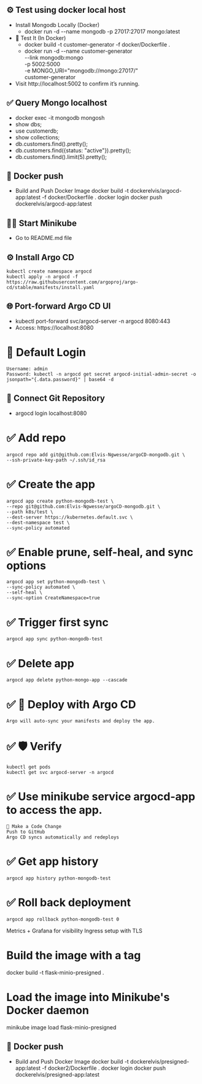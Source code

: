 
## ⚙️ Test using docker local host
- Install Mongodb Locally (Docker)
    - docker run -d --name mongodb -p 27017:27017 mongo:latest
- 🐳 Test It (In Docker)
     - docker build -t customer-generator -f docker/Dockerfile .
     - docker run -d --name customer-generator \
       --link mongodb:mongo \
       -p 5002:5000 \
       -e MONGO_URI="mongodb://mongo:27017/" \
       customer-generator
- Visit http://localhost:5002 to confirm it’s running.

## ✅ Query Mongo localhost
- docker exec -it mongodb mongosh
- show dbs;
- use customerdb;
- show collections;
- db.customers.find().pretty();
- db.customers.find({status: "active"}).pretty();
- db.customers.find().limit(5).pretty();

## 📖 Docker push
- Build and Push Docker Image
    docker build -t dockerelvis/argocd-app:latest -f docker/Dockerfile .
    docker login
    docker push dockerelvis/argocd-app:latest

## 👨‍🏫  Start Minikube
- Go to README.md file

## ⚙️  Install Argo CD
    kubectl create namespace argocd
    kubectl apply -n argocd -f https://raw.githubusercontent.com/argoproj/argo-cd/stable/manifests/install.yaml

## 🌐 Port-forward Argo CD UI
- kubectl port-forward svc/argocd-server -n argocd 8080:443
- Access: https://localhost:8080
# 🔑 Default Login
    Username: admin
    Password: kubectl -n argocd get secret argocd-initial-admin-secret -o jsonpath="{.data.password}" | base64 -d

## 🔗 Connect Git Repository
- argocd login localhost:8080

# ✅ Add repo
    argocd repo add git@github.com:Elvis-Ngwesse/argoCD-mongodb.git \
    --ssh-private-key-path ~/.ssh/id_rsa

# ✅ Create the app
    argocd app create python-mongodb-test \
    --repo git@github.com:Elvis-Ngwesse/argoCD-mongodb.git \
    --path k8s/test \
    --dest-server https://kubernetes.default.svc \
    --dest-namespace test \
    --sync-policy automated

# ✅ Enable prune, self-heal, and sync options
    argocd app set python-mongodb-test \
    --sync-policy automated \
    --self-heal \
    --sync-option CreateNamespace=true


# ✅ Trigger first sync
    argocd app sync python-mongodb-test

# ✅ Delete app
    argocd app delete python-mongo-app --cascade

# ✅ 🚀 Deploy with Argo CD
    Argo will auto-sync your manifests and deploy the app.

# ✅ 🛡️ Verify
    kubectl get pods
    kubectl get svc argocd-server -n argocd

# ✅ Use minikube service argocd-app to access the app.
    🔄 Make a Code Change
    Push to GitHub
    Argo CD syncs automatically and redeploys

# ✅ Get app history
    argocd app history python-mongodb-test

# ✅ Roll back deployment
    argocd app rollback python-mongodb-test 0


Metrics + Grafana for visibility
Ingress setup with TLS


# Build the image with a tag
docker build -t flask-minio-presigned .

# Load the image into Minikube's Docker daemon
minikube image load flask-minio-presigned

## 📖 Docker push
- Build and Push Docker Image
  docker build -t dockerelvis/presigned-app:latest -f docker2/Dockerfile .
  docker login
  docker push dockerelvis/presigned-app:latest
